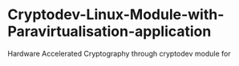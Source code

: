 # Cryptodev-Linux-Module-with-Paravirtualisation-application
Hardware Accelerated Cryptography through cryptodev module for

